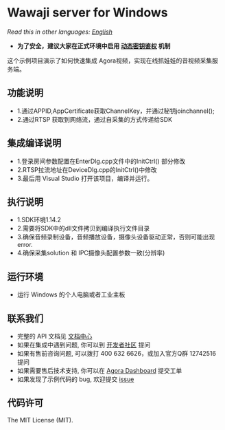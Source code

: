 # Wawaji server for Windows

*Read this in other languages: [English](README.en.md)*

- **为了安全，建议大家在正式环境中启用 [动态密钥鉴权](https://document.agora.io/cn/1.14/instruction/key.html) 机制**

这个示例项目演示了如何快速集成 Agora视频，实现在线抓娃娃的音视频采集服务端。

## 功能说明
- 1.通过APPID,AppCertificate获取ChannelKey，并通过秘钥joinchannel();
- 2.通过RTSP 获取到网络流，通过自采集的方式传递给SDK

## 集成编译说明
- 1.登录房间参数配置在EnterDlg.cpp文件中的InitCtrl() 部分修改
- 2.RTSP拉流地址在DeviceDlg.cpp的InitCtrl()中修改
- 3.最后用 Visual Studio 打开该项目，编译并运行。

## 执行说明
- 1.SDK环境1.14.2
- 2.需要将SDK中的dll文件拷贝到编译执行文件目录
- 3.确保音频录制设备，音频播放设备，摄像头设备驱动正常，否则可能出现error.
- 4.确保采集solution 和 IPC摄像头配置参数一致(分辨率)

## 运行环境
- 运行 Windows 的个人电脑或者工业主板

## 联系我们
- 完整的 API 文档见 [文档中心](https://docs.agora.io/cn/)
- 如果在集成中遇到问题, 你可以到 [开发者社区](https://dev.agora.io/cn/) 提问
- 如果有售前咨询问题, 可以拨打 400 632 6626，或加入官方Q群 12742516 提问
- 如果需要售后技术支持, 你可以在 [Agora Dashboard](https://dashboard.agora.io) 提交工单
- 如果发现了示例代码的 bug, 欢迎提交 [issue](https://github.com/AgoraIO/Wawaji/issues)

## 代码许可
The MIT License (MIT).
